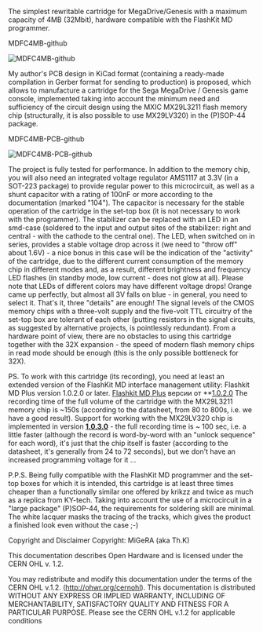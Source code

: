 The simplest rewritable cartridge for MegaDrive/Genesis with a maximum capacity of 4MB (32Mbit), hardware compatible with the FlashKit MD programmer.

MDFC4MB-github

![MDFC4MB-github](https://user-images.githubusercontent.com/24475390/149984222-c1a1d27c-d783-4d6d-8eb3-69ddee26fa4a.jpg)

My author's PCB design in KiCad format (containing a ready-made compilation in Gerber format for sending to production) is proposed, which allows to manufacture a cartridge for the Sega MegaDrive / Genesis game console, implemented taking into account the minimum need and sufficiency of the circuit design using the MXIC MX29L3211 flash memory chip (structurally, it is also possible to use MX29LV320) in the (P)SOP-44 package.

MDFC4MB-PCB-github

![MDFC4MB-PCB-github](https://user-images.githubusercontent.com/24475390/150021381-3bffb65b-c416-45cf-a307-c182a318816e.jpg)

The project is fully tested for performance. In addition to the memory chip, you will also need an integrated voltage regulator AMS1117 at 3.3V (in a SOT-223 package) to provide regular power to this microcircuit, as well as a shunt capacitor with a rating of 100nF or more according to the documentation (marked "104"). The capacitor is necessary for the stable operation of the cartridge in the set-top box (it is not necessary to work with the programmer). The stabilizer can be replaced with an LED in an smd-case (soldered to the input and output sites of the stabilizer: right and central - with the cathode to the central one). The LED, when switched on in series, provides a stable voltage drop across it (we need to "throw off" about 1.6V) - a nice bonus in this case will be the indication of the "activity" of the cartridge, due to the different current consumption of the memory chip in different modes and, as a result, different brightness and frequency LED flashes (in standby mode, low current - does not glow at all). Please note that LEDs of different colors may have different voltage drops! Orange came up perfectly, but almost all 3V falls on blue - in general, you need to select it. That's it, three "details" are enough! The signal levels of the CMOS memory chips with a three-volt supply and the five-volt TTL circuitry of the set-top box are tolerant of each other (putting resistors in the signal circuits, as suggested by alternative projects, is pointlessly redundant). From a hardware point of view, there are no obstacles to using this cartridge together with the 32X expansion - the speed of modern flash memory chips in read mode should be enough (this is the only possible bottleneck for 32X).

PS. To work with this cartridge (its recording), you need at least an extended version of the FlashKit MD interface management utility: Flashkit MD Plus version 1.0.2.0 or later. [Flashkit MD Plus](https://github.com/MiGeRA/FlashKit-MD-Plus) версии от **[1.0.2.0](https://github.com/MiGeRA/FlashKit-MD-Plus/releases/tag/1.0.2.0)  The recording time of the full volume of the cartridge with the MX29L3211 memory chip is ~150s (according to the datasheet, from 80 to 800s, i.e. we have a good result). Support for working with the MX29LV320 chip is implemented in version **[1.0.3.0](https://github.com/MiGeRA/FlashKit-MD-Plus/releases/tag/1.0.3.0)** - the full recording time is ~ 100 sec, i.e. a little faster (although the record is word-by-word with an "unlock sequence" for each word), it's just that the chip itself is faster (according to the datasheet, it's generally from 24 to 72 seconds), but we don't have an increased programming voltage for it ...

P.P.S. Being fully compatible with the FlashKit MD programmer and the set-top boxes for which it is intended, this cartridge is at least three times cheaper than a functionally similar one offered by krikzz and twice as much as a replica from KY-tech. Taking into account the use of a microcircuit in a "large package" (P)SOP-44, the requirements for soldering skill are minimal. The white lacquer masks the tracing of the tracks, which gives the product a finished look even without the case ;-)

Copyright and Disclaimer
Copyright: MiGeRA (aka Th.K)

This documentation describes Open Hardware and is licensed under the CERN OHL v. 1.2.

You may redistribute and modify this documentation under the terms of the CERN OHL v.1.2. (http://ohwr.org/cernohl). This documentation is distributed WITHOUT ANY EXPRESS OR IMPLIED WARRANTY, INCLUDING OF MERCHANTABILITY, SATISFACTORY QUALITY AND FITNESS FOR A PARTICULAR PURPOSE. Please see the CERN OHL v.1.2 for applicable conditions
